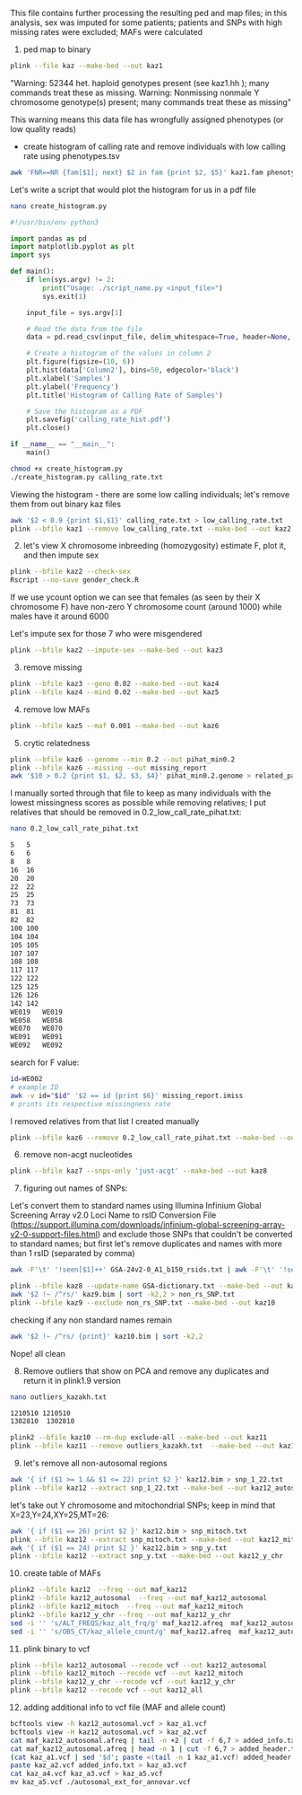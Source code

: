 This file contains further processing the resulting ped and map files; in this analysis, sex was imputed for some patients; patients and SNPs with high missing rates were excluded; MAFs were calculated

1) ped map to binary

```bash
plink --file kaz --make-bed --out kaz1
```
"Warning: 52344 het. haploid genotypes present (see kaz1.hh ); many commands treat these as missing.
Warning: Nonmissing nonmale Y chromosome genotype(s) present; many commands treat these as missing"

This warning means this data file has wrongfully assigned phenotypes (or low quality reads)

- create histogram of calling rate and remove individuals with low calling rate using phenotypes.tsv
```bash
awk 'FNR==NR {fam[$1]; next} $2 in fam {print $2, $5}' kaz1.fam phenotypes.tsv > calling_rate.txt
```

Let's write a script that would plot the histogram for us in a pdf file
```bash
nano create_histogram.py 
```

```python
#!/usr/bin/env python3

import pandas as pd
import matplotlib.pyplot as plt
import sys

def main():
    if len(sys.argv) != 2:
        print("Usage: ./script_name.py <input_file>")
        sys.exit(1)

    input_file = sys.argv[1]

    # Read the data from the file
    data = pd.read_csv(input_file, delim_whitespace=True, header=None, names=['Column1', 'Column2'])

    # Create a histogram of the values in column 2
    plt.figure(figsize=(10, 6))
    plt.hist(data['Column2'], bins=50, edgecolor='black')
    plt.xlabel('Samples')
    plt.ylabel('Frequency')
    plt.title('Histogram of Calling Rate of Samples')

    # Save the histogram as a PDF
    plt.savefig('calling_rate_hist.pdf')
    plt.close()

if __name__ == "__main__":
    main()
```

```bash
chmod +x create_histogram.py
./create_histogram.py calling_rate.txt
```

Viewing the histogram - there are some low calling individuals; let's remove them from out binary kaz files
```bash
awk '$2 < 0.9 {print $1,$1}' calling_rate.txt > low_calling_rate.txt
plink --bfile kaz1 --remove low_calling_rate.txt --make-bed --out kaz2
```

2) let's view X chromosome inbreeding (homozygosity) estimate F, plot it, and then impute sex

```bash
plink --bfile kaz2 --check-sex
Rscript --no-save gender_check.R
```

If we use ycount option we can see that females (as seen by their X chromosome F) have non-zero Y chromosome count (around 1000) while males have it around 6000

Let's impute sex for those 7 who were misgendered
```bash
plink --bfile kaz2 --impute-sex --make-bed --out kaz3
```

3) remove missing
```bash
plink --bfile kaz3 --geno 0.02 --make-bed --out kaz4
plink --bfile kaz4 --mind 0.02 --make-bed --out kaz5
```

4) remove low MAFs
```bash
plink --bfile kaz5 --maf 0.001 --make-bed --out kaz6
```

5) crytic relatedness
```bash
plink --bfile kaz6 --genome --min 0.2 --out pihat_min0.2
plink --bfile kaz6 --missing --out missing_report
awk '$10 > 0.2 {print $1, $2, $3, $4}' pihat_min0.2.genome > related_pairs.txt
```
I manually sorted through that file to keep as many individuals with the lowest missingness scores as possible while removing relatives; I put relatives that should be removed in 0.2_low_call_rate_pihat.txt: 

```bash
nano 0.2_low_call_rate_pihat.txt
```

```bash
5	5
6	6
8	8
16	16
20	20
22	22
25	25
73	73
81	81
82	82
100	100
104	104
105	105
107	107
108	108
117	117
122	122
125	125
126	126
142	142
WE019	WE019
WE058	WE058
WE070	WE070
WE091	WE091
WE092	WE092
```

search for F value: 

```bash
id=WE002
# example ID
awk -v id="$id" '$2 == id {print $6}' missing_report.imiss
# prints its respective missingness rate
```

I removed relatives from that list I created manually
```bash
plink --bfile kaz6 --remove 0.2_low_call_rate_pihat.txt --make-bed --out kaz7
```

6) remove non-acgt nucleotides
```bash
plink --bfile kaz7 --snps-only 'just-acgt' --make-bed --out kaz8
```

7) figuring out names of SNPs:

Let's convert them to standard names using Illumina Infinium Global Screening Array v2.0 Loci Name to rsID Conversion File (https://support.illumina.com/downloads/infinium-global-screening-array-v2-0-support-files.html) and exclude those SNPs that couldn't be converted to standard names; but first let's remove duplicates and names with more than 1 rsID (separated by comma)

```bash
awk -F'\t' '!seen[$1]++' GSA-24v2-0_A1_b150_rsids.txt | awk -F'\t' '!seen[$2]++' | awk -F'\t' '$2 !~ /,/' > GSA-dictionary.txt
```

```bash
plink --bfile kaz8 --update-name GSA-dictionary.txt --make-bed --out kaz9
awk '$2 !~ /^rs/' kaz9.bim | sort -k2,2 > non_rs_SNP.txt
plink --bfile kaz9 --exclude non_rs_SNP.txt --make-bed --out kaz10
```

checking if any non standard names remain
```bash
awk '$2 !~ /^rs/ {print}' kaz10.bim | sort -k2,2 
```
Nope! all clean

8) Remove outliers that show on PCA and remove any duplicates and return it in plink1.9 version
```bash
nano outliers_kazakh.txt
```
```bash
1210510 1210510
1302810  1302810
```
```bash
plink2 --bfile kaz10 --rm-dup exclude-all --make-bed --out kaz11
plink --bfile kaz11 --remove outliers_kazakh.txt  --make-bed --out kaz12
```

9) let's remove all non-autosomal regions
```bash
awk '{ if ($1 >= 1 && $1 <= 22) print $2 }' kaz12.bim > snp_1_22.txt
plink --bfile kaz12 --extract snp_1_22.txt --make-bed --out kaz12_autosomal
```

let's take out Y chromosome and mitochondrial SNPs; keep in mind that X=23,Y=24,XY=25,MT=26:
```bash
awk '{ if ($1 == 26) print $2 }' kaz12.bim > snp_mitoch.txt
plink --bfile kaz12 --extract snp_mitoch.txt --make-bed --out kaz12_mitoch
awk '{ if ($1 == 24) print $2 }' kaz12.bim > snp_y.txt
plink --bfile kaz12 --extract snp_y.txt --make-bed --out kaz12_y_chr
```

10) create table of MAFs
```bash
plink2 --bfile kaz12  --freq --out maf_kaz12
plink2 --bfile kaz12_autosomal  --freq --out maf_kaz12_autosomal
plink2 --bfile kaz12_mitoch  --freq --out maf_kaz12_mitoch
plink2 --bfile kaz12_y_chr --freq --out maf_kaz12_y_chr
sed -i '' 's/ALT_FREQS/kaz_alt_frq/g' maf_kaz12.afreq  maf_kaz12_autosomal.afreq maf_kaz12_mitoch.afreq maf_kaz12_y_chr.afreq
sed -i '' 's/OBS_CT/kaz_allele_count/g' maf_kaz12.afreq  maf_kaz12_autosomal.afreq maf_kaz12_mitoch.afreq maf_kaz12_y_chr.afreq
```

11) plink binary to vcf
 ```bash
plink --bfile kaz12_autosomal --recode vcf --out kaz12_autosomal
plink --bfile kaz12_mitoch --recode vcf --out kaz12_mitoch
plink --bfile kaz12_y_chr --recode vcf --out kaz12_y_chr
plink --bfile kaz12 --recode vcf --out kaz12_all
```

12) adding additional info to vcf file (MAF and allele count)
```bash
bcftools view -h kaz12_autosomal.vcf > kaz_a1.vcf
bcftools view -H kaz12_autosomal.vcf > kaz_a2.vcf
cat maf_kaz12_autosomal.afreq | tail -n +2 | cut -f 6,7 > added_info.txt
cat maf_kaz12_autosomal.afreq | head -n 1 | cut -f 6,7 > added_header.txt
(cat kaz_a1.vcf | sed '$d'; paste <(tail -n 1 kaz_a1.vcf) added_header.txt) > kaz_a4.vcf
paste kaz_a2.vcf added_info.txt > kaz_a3.vcf
cat kaz_a4.vcf kaz_a3.vcf > kaz_a5.vcf
mv kaz_a5.vcf ./autosomal_ext_for_annovar.vcf
```
